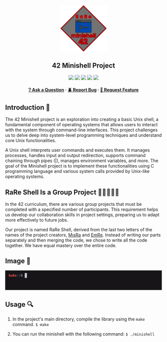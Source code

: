 <div align="center">
  <img src="img/minishell.png" alt="Logo" width="150" height="150">
  <h2>42 Minishell Project</h2>
    <a href= https://github.com/emre-mr246/42-evaluation><img src="https://img.shields.io/badge/score-101%20%2F%20100-success?style=for-the-badge"/></a>
    <a href= https://github.com/emre-mr246/42-evaluation><img src="https://img.shields.io/badge/circle-3-magenta?style=for-the-badge"/></a>
    <a href= https://github.com/emre-mr246/42-evaluation><img src="https://img.shields.io/badge/42-Evaluation-red?style=for-the-badge"/></a>
    <a href= https://github.com/emre-mr246/42-evaluation><img src="https://img.shields.io/github/last-commit/emre-mr246/42_ring3_minishell?style=for-the-badge"/></a>
    <a href="https://42istanbul.com.tr/"><img src="https://img.shields.io/badge/42-ISTANBUL-white?style=for-the-badge"/></a>
   
<h4>
    <a href="https://github.com/emre-mr246/42_ring3_minishell/issues">❔ Ask a Question</a>
  <span> · </span>
    <a href="https://github.com/emre-mr246/42_ring3_minishell/issues">🪲 Report Bug</a>
  <span> · </span>
    <a href="https://github.com/emre-mr246/42_ring3_minishell/issues">💬 Request Feature</a>
</h4>
</div>


## Introduction 🚀

The 42 Minishell project is an exploration into creating a basic Unix shell, a fundamental component of operating systems that allows users to interact with the system through command-line interfaces. This project challenges us to delve deep into system-level programming techniques and understand core Unix functionalities.

A Unix shell interprets user commands and executes them. It manages processes, handles input and output redirection, supports command chaining through pipes (|), manages environment variables, and more. The goal of the Minishell project is to implement these functionalities using C programming language and various system calls provided by Unix-like operating systems.

## RaRe Shell Is a Group Project 🙅🏽‍♀️🙅🏽

In the 42 curriculum, there are various group projects that must be completed with a specified number of participants. This requirement helps us develop our collaboration skills in project settings, preparing us to adapt more effectively to future jobs.

Our project is named RaRe Shell, derived from the last two letters of the names of the project creators, [MısRa](https://github.com/misratasci) and [EmRe](https://github.com/emre-mr246). Instead of writing our parts separately and then merging the code, we chose to write all the code together. We have equal mastery over the entire code.


## Image 📸

![](img/rareshell.gif)

## Usage 🔍

1. In the project's main directory, compile the library using the `make` command.
   `$ make` 

2. You can run the minishell with the following command:
   `$ ./minishell` 
    
